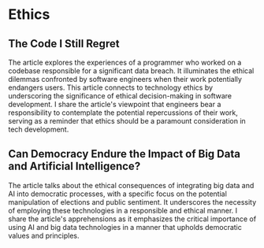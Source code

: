 # Ethics

## The Code I Still Regret

 The article explores the experiences of a programmer who worked on a codebase responsible for a significant data breach. It illuminates the ethical dilemmas confronted by software engineers when their work potentially endangers users. This article connects to technology ethics by underscoring the significance of ethical decision-making in software development. I share the article's viewpoint that engineers bear a responsibility to contemplate the potential repercussions of their work, serving as a reminder that ethics should be a paramount consideration in tech development.

## Can Democracy Endure the Impact of Big Data and Artificial Intelligence?

The article talks about the ethical consequences of integrating big data and AI into democratic processes, with a specific focus on the potential manipulation of elections and public sentiment. It underscores the necessity of employing these technologies in a responsible and ethical manner. I share the article's apprehensions as it emphasizes the critical importance of using AI and big data technologies in a manner that upholds democratic values and principles.
